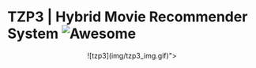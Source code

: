 # TZP3 | Hybrid Movie Recommender System ![Awesome](https://awesome.re/badge.svg)


<p align="center">
  ![tzp3](img/tzp3_img.gif)">
</p>


